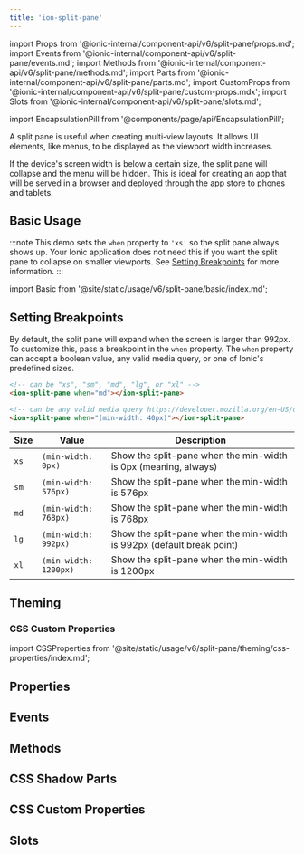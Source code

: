 ```yaml
---
title: 'ion-split-pane'
---
```


import Props from '@ionic-internal/component-api/v6/split-pane/props.md';
import Events from '@ionic-internal/component-api/v6/split-pane/events.md';
import Methods from '@ionic-internal/component-api/v6/split-pane/methods.md';
import Parts from '@ionic-internal/component-api/v6/split-pane/parts.md';
import CustomProps from '@ionic-internal/component-api/v6/split-pane/custom-props.mdx';
import Slots from '@ionic-internal/component-api/v6/split-pane/slots.md';

<head>
  <title>ion-split-pane: Split Plane View for Menus and Multi-View Layouts</title>
  <meta
    name="description"
    content="ion-split-pane is useful when creating multi-view app layouts. It allows UI elements, like menus, to be displayed as the viewport width increases."
  />
</head>

import EncapsulationPill from '@components/page/api/EncapsulationPill';

<EncapsulationPill type="shadow" />

A split pane is useful when creating multi-view layouts. It allows UI elements, like menus, to be
displayed as the viewport width increases.

If the device's screen width is below a certain size, the split pane will collapse and the menu will be hidden. This is ideal for creating an app that will be served in a browser and deployed through the app store to phones and tablets.

## Basic Usage

:::note
This demo sets the `when` property to `'xs'` so the split pane always shows up. Your Ionic application does not need this if you want the split pane to collapse on smaller viewports. See [Setting Breakpoints](#setting-breakpoints) for more information.
:::

import Basic from '@site/static/usage/v6/split-pane/basic/index.md';

<Basic />

## Setting Breakpoints

By default, the split pane will expand when the screen is larger than 992px. To customize this, pass a breakpoint in the `when` property. The `when` property can accept a boolean value, any valid media query, or one of Ionic's predefined sizes.

```html
<!-- can be "xs", "sm", "md", "lg", or "xl" -->
<ion-split-pane when="md"></ion-split-pane>

<!-- can be any valid media query https://developer.mozilla.org/en-US/docs/Web/CSS/Media_Queries/Using_media_queries -->
<ion-split-pane when="(min-width: 40px)"></ion-split-pane>
```

| Size | Value                 | Description                                                           |
| ---- | --------------------- | --------------------------------------------------------------------- |
| `xs` | `(min-width: 0px)`    | Show the split-pane when the min-width is 0px (meaning, always)       |
| `sm` | `(min-width: 576px)`  | Show the split-pane when the min-width is 576px                       |
| `md` | `(min-width: 768px)`  | Show the split-pane when the min-width is 768px                       |
| `lg` | `(min-width: 992px)`  | Show the split-pane when the min-width is 992px (default break point) |
| `xl` | `(min-width: 1200px)` | Show the split-pane when the min-width is 1200px                      |

## Theming

### CSS Custom Properties

import CSSProperties from '@site/static/usage/v6/split-pane/theming/css-properties/index.md';

<CSSProperties />

## Properties

<Props />

## Events

<Events />

## Methods

<Methods />

## CSS Shadow Parts

<Parts />

## CSS Custom Properties

<CustomProps />

## Slots

<Slots />
